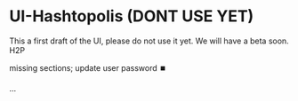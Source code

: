 # UI-Hashtopolis (DONT USE YET)

This a first draft of the UI, please do not use it yet. We will have a beta soon.
H2P

missing sections; update user password ⏹️

...